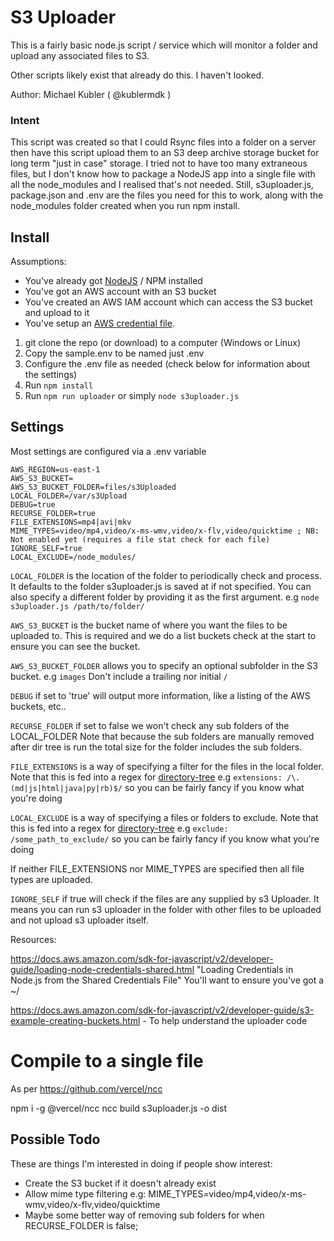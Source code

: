 # S3 Uploader

This is a fairly basic node.js script / service which will monitor a folder and upload any associated files to S3.

Other scripts likely exist that already do this. I haven't looked.

Author: Michael Kubler ( @kublermdk )

### Intent
This script was created so that I could Rsync files into a folder on a server then have this script upload them to an S3 deep archive storage bucket for long term "just in case" storage.
I tried not to have too many extraneous files, but I don't know how to package a NodeJS app into a single file with all the node_modules and I realised that's not needed.
Still, s3uploader.js, package.json and .env are the files you need for this to work, along with the node_modules folder created when you run npm install. 


## Install
Assumptions:
* You've already got [NodeJS](https://nodejs.dev/) / NPM installed
* You've got an AWS account with an S3 bucket
* You've created an AWS IAM account which can access the S3 bucket and upload to it
* You've setup an [AWS credential file](https://docs.aws.amazon.com/sdk-for-javascript/v2/developer-guide/loading-node-credentials-shared.html).

1. git clone the repo (or download) to a computer (Windows or Linux)
2. Copy the sample.env to be named just .env
3. Configure the .env file as needed (check below for information about the settings)
4. Run `npm install`
5. Run `npm run uploader` or simply `node s3uploader.js`



## Settings
Most settings are configured via a .env variable


    AWS_REGION=us-east-1
    AWS_S3_BUCKET=
    AWS_S3_BUCKET_FOLDER=files/s3Uploaded
    LOCAL_FOLDER=/var/s3Upload
    DEBUG=true
    RECURSE_FOLDER=true
    FILE_EXTENSIONS=mp4|avi|mkv
    MIME_TYPES=video/mp4,video/x-ms-wmv,video/x-flv,video/quicktime ; NB: Not enabled yet (requires a file stat check for each file)
    IGNORE_SELF=true
    LOCAL_EXCLUDE=/node_modules/

`LOCAL_FOLDER` is the location of the folder to periodically check and process. It defaults to the folder s3uploader.js is saved at if not specified.
You can also specify a different folder by providing it as the first argument. e.g `node s3uploader.js /path/to/folder/`

`AWS_S3_BUCKET` is the bucket name of where you want the files to be uploaded to. This is required and we do a list buckets check at the start to ensure you can see the bucket.

`AWS_S3_BUCKET_FOLDER` allows you to specify an optional subfolder in the S3 bucket. e.g `images`
Don't include a trailing nor initial `/`

`DEBUG` if set to 'true' will output more information, like a listing of the AWS buckets, etc..

`RECURSE_FOLDER` if set to false we won't check any sub folders of the LOCAL_FOLDER
Note that because the sub folders are manually removed after dir tree is run the total size for the folder includes the sub folders.

`FILE_EXTENSIONS` is a way of specifying a filter for the files in the local folder.
Note that this is fed into a regex for [directory-tree](https://www.npmjs.com/package/directory-tree) e.g `extensions: /\.(md|js|html|java|py|rb)$/` so you can be fairly fancy if you know what you're doing 

`LOCAL_EXCLUDE` is a way of specifying a files or folders to exclude.
Note that this is fed into a regex for [directory-tree](https://www.npmjs.com/package/directory-tree) e.g `exclude: /some_path_to_exclude/` so you can be fairly fancy if you know what you're doing


If neither FILE_EXTENSIONS nor MIME_TYPES are specified then all file types are uploaded.

`IGNORE_SELF` if true will check if the files are any supplied by s3 Uploader. It means you can run s3 uploader in the folder with other files to be uploaded and not upload s3 uploader itself.




Resources:

https://docs.aws.amazon.com/sdk-for-javascript/v2/developer-guide/loading-node-credentials-shared.html "Loading Credentials in Node.js from the Shared Credentials File" You'll want to ensure you've got a ~/

https://docs.aws.amazon.com/sdk-for-javascript/v2/developer-guide/s3-example-creating-buckets.html - To help understand the uploader code



# Compile to a single file

As per https://github.com/vercel/ncc

npm i -g @vercel/ncc
ncc build s3uploader.js -o dist

Possible Todo
--------------

These are things I'm interested in doing if people show interest:

* Create the S3 bucket if it doesn't already exist
* Allow mime type filtering e.g: MIME_TYPES=video/mp4,video/x-ms-wmv,video/x-flv,video/quicktime
* Maybe some better way of removing sub folders for when RECURSE_FOLDER is false; 